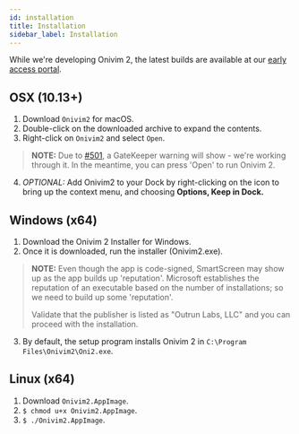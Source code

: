 ```yaml
---
id: installation
title: Installation
sidebar_label: Installation
---
```


While we're developing Onivim 2, the latest builds are available at our [early access portal](https://v2.onivim.io/early-access-portal).

## OSX (10.13+)

1. Download `Onivim2` for macOS.
2. Double-click on the downloaded archive to expand the contents.
3. Right-click on `Onivim2` and select `Open`.

> __NOTE:__ Due to [#501](https://github.com/onivim/oni2/issues/501), a GateKeeper warning will show - we're working through it. In the meantime, you can press 'Open' to run Onivim 2.

4. _OPTIONAL:_ Add Onivim2 to your Dock by right-clicking on the icon to bring up the context menu, and choosing __Options, Keep in Dock.__

## Windows (x64)

1. Download the Onivim 2 Installer for Windows.
2. Once it is downloaded, run the installer (Onivim2.exe).

> __NOTE:__ Even though the app is code-signed, SmartScreen may show up as the app builds up 'reputation'. Microsoft establishes the reputation of an executable based on the number of installations; so we need to build up some 'reputation'. 
>
> Validate that the publisher is listed as "Outrun Labs, LLC" and you can proceed with the installation.

3. By default, the setup program installs Onivim 2 in `C:\Program Files\Onivim2\Oni2.exe`.

## Linux (x64)

1. Download `Onivim2.AppImage`.
2. `$ chmod u+x Onivim2.AppImage`.
3. `$ ./Onivim2.AppImage`.
